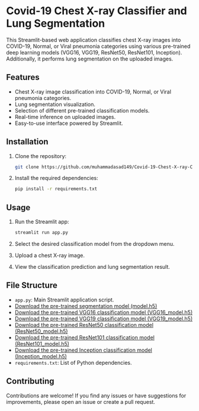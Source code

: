 # Covid-19 Chest X-ray Classifier and Lung Segmentation

This Streamlit-based web application classifies chest X-ray images into COVID-19, Normal, or Viral pneumonia categories using various pre-trained deep learning models (VGG16, VGG19, ResNet50, ResNet101, Inception). Additionally, it performs lung segmentation on the uploaded images.

## Features

- Chest X-ray image classification into COVID-19, Normal, or Viral pneumonia categories.
- Lung segmentation visualization.
- Selection of different pre-trained classification models.
- Real-time inference on uploaded images.
- Easy-to-use interface powered by Streamlit.

## Installation

1. Clone the repository:

   ```bash
   git clone https://github.com/muhammadasad149/Covid-19-Chest-X-ray-Classifier-and-Lung-Segmentation.git
   ```

2. Install the required dependencies:

   ```bash
   pip install -r requirements.txt
   ```

## Usage

1. Run the Streamlit app:

   ```bash
   streamlit run app.py
   ```

2. Select the desired classification model from the dropdown menu.
3. Upload a chest X-ray image.
4. View the classification prediction and lung segmentation result.

## File Structure

- `app.py`: Main Streamlit application script.
- [Download the pre-trained segmentation model (model.h5)]([https://drive.google.com/your_model_link](https://drive.google.com/drive/folders/1C4WDeYMF98ijY81uRQYLOz0tBOhzLBuF?usp=sharing))
- [Download the pre-trained VGG16 classification model (VGG16_model.h5)]([https://drive.google.com/your_model_link](https://drive.google.com/drive/folders/1C4WDeYMF98ijY81uRQYLOz0tBOhzLBuF?usp=sharing))
- [Download the pre-trained VGG19 classification model (VGG19_model.h5)]([https://drive.google.com/your_model_link](https://drive.google.com/drive/folders/1C4WDeYMF98ijY81uRQYLOz0tBOhzLBuF?usp=sharing))
- [Download the pre-trained ResNet50 classification model (ResNet50_model.h5)]([https://drive.google.com/your_model_link](https://drive.google.com/drive/folders/1C4WDeYMF98ijY81uRQYLOz0tBOhzLBuF?usp=sharing))
- [Download the pre-trained ResNet101 classification model (ResNet101_model.h5)]([https://drive.google.com/your_model_link](https://drive.google.com/drive/folders/1C4WDeYMF98ijY81uRQYLOz0tBOhzLBuF?usp=sharing))
- [Download the pre-trained Inception classification model (Inception_model.h5)]([https://drive.google.com/your_model_link](https://drive.google.com/drive/folders/1C4WDeYMF98ijY81uRQYLOz0tBOhzLBuF?usp=sharing))
- `requirements.txt`: List of Python dependencies.

## Contributing

Contributions are welcome! If you find any issues or have suggestions for improvements, please open an issue or create a pull request.
